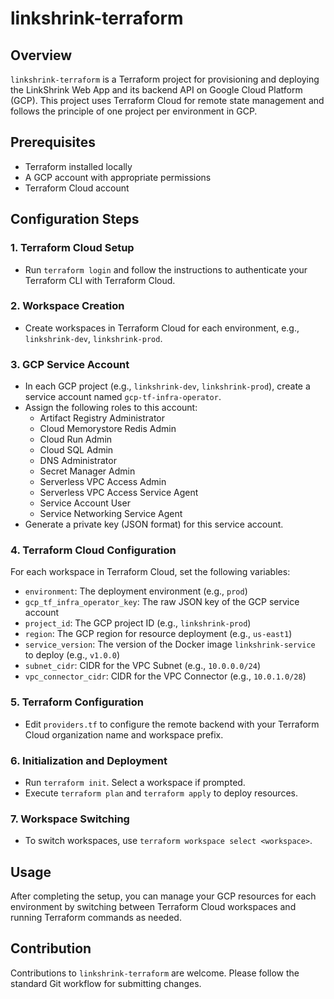 # linkshrink-terraform

## Overview
`linkshrink-terraform` is a Terraform project for provisioning and deploying the LinkShrink Web App and its backend API on Google Cloud Platform (GCP). This project uses Terraform Cloud for remote state management and follows the principle of one project per environment in GCP.

## Prerequisites
- Terraform installed locally
- A GCP account with appropriate permissions
- Terraform Cloud account

## Configuration Steps

### 1. Terraform Cloud Setup
- Run `terraform login` and follow the instructions to authenticate your Terraform CLI with Terraform Cloud.

### 2. Workspace Creation
- Create workspaces in Terraform Cloud for each environment, e.g., `linkshrink-dev`, `linkshrink-prod`.

### 3. GCP Service Account
- In each GCP project (e.g., `linkshrink-dev`, `linkshrink-prod`), create a service account named `gcp-tf-infra-operator`.
- Assign the following roles to this account:
  - Artifact Registry Administrator
  - Cloud Memorystore Redis Admin
  - Cloud Run Admin
  - Cloud SQL Admin
  - DNS Administrator
  - Secret Manager Admin
  - Serverless VPC Access Admin
  - Serverless VPC Access Service Agent
  - Service Account User
  - Service Networking Service Agent
- Generate a private key (JSON format) for this service account.

### 4. Terraform Cloud Configuration
For each workspace in Terraform Cloud, set the following variables:
- `environment`: The deployment environment (e.g., `prod`)
- `gcp_tf_infra_operator_key`: The raw JSON key of the GCP service account
- `project_id`: The GCP project ID (e.g., `linkshrink-prod`)
- `region`: The GCP region for resource deployment (e.g., `us-east1`)
- `service_version`: The version of the Docker image `linkshrink-service` to deploy (e.g., `v1.0.0`)
- `subnet_cidr`: CIDR for the VPC Subnet (e.g., `10.0.0.0/24`)
- `vpc_connector_cidr`: CIDR for the VPC Connector (e.g., `10.0.1.0/28`)

### 5. Terraform Configuration
- Edit `providers.tf` to configure the remote backend with your Terraform Cloud organization name and workspace prefix.

### 6. Initialization and Deployment
- Run `terraform init`. Select a workspace if prompted.
- Execute `terraform plan` and `terraform apply` to deploy resources.

### 7. Workspace Switching
- To switch workspaces, use `terraform workspace select <workspace>`.

## Usage
After completing the setup, you can manage your GCP resources for each environment by switching between Terraform Cloud workspaces and running Terraform commands as needed.

## Contribution
Contributions to `linkshrink-terraform` are welcome. Please follow the standard Git workflow for submitting changes.

